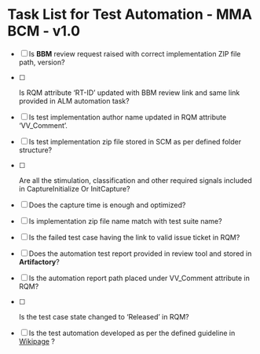 # Task List for Test Automation - MMA BCM - v1.0

- [ ] Is <strong>BBM</strong> review request raised with correct implementation ZIP file path, version?

- [ ] <p style="margin-left:0in; margin-right:0in">Is RQM attribute &lsquo;RT-ID&rsquo; updated with BBM review link and same link provided in ALM automation task?

- [ ] Is test implementation author name updated in RQM attribute &lsquo;VV_Comment&rsquo;.

- [ ] Is test implementation zip file stored in SCM as per defined folder structure?

- [ ] <p style="margin-left:0in; margin-right:0in">Are all the stimulation, classification and other required signals included in CaptureInitialize Or InitCapture?

- [ ] Does the capture time is enough and optimized?

- [ ] Is implementation zip file name match with test suite name?

- [ ] Is the failed test case having the link to valid issue ticket in RQM?

- [ ] Does the automation test report provided in review tool and stored in <strong>Artifactory</strong>?

- [ ] Is the automation report path placed under VV_Comment attribute in RQM?

- [ ] <p style="margin-left:0in; margin-right:0in">Is the test case state changed to &lsquo;Released&rsquo; in RQM?

- [ ] Is the test automation developed as per the defined guideline in <a href="https://inside-docupedia.bosch.com/confluence/display/AEBEENGIntranet/A_06_Test+Automation+Guideline" target="_blank">Wikipage</a> ?
